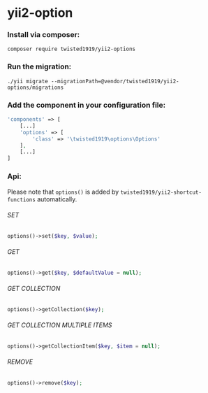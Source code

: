 # yii2-option

### Install via composer:   
`composer require twisted1919/yii2-options`  

### Run the migration:  
`./yii migrate --migrationPath=@vendor/twisted1919/yii2-options/migrations`  

### Add the component in your configuration file:  
```php
'components' => [  
    [...]  
    'options' => [  
        'class' => '\twisted1919\options\Options'  
    ],  
    [...]  
]
```

### Api:  
Please note that `options()` is added by `twisted1919/yii2-shortcut-functions` automatically.  
  
  
###### SET
```php
options()->set($key, $value);
```

###### GET
```php
options()->get($key, $defaultValue = null);
```

###### GET COLLECTION
```php
options()->getCollection($key);
```

###### GET COLLECTION MULTIPLE ITEMS
```php
options()->getCollectionItem($key, $item = null);
```

###### REMOVE
```php
options()->remove($key);
```
